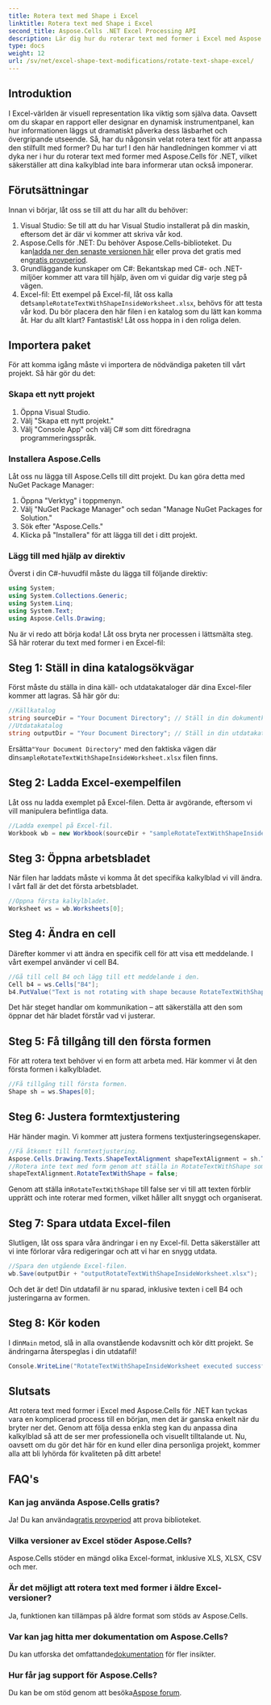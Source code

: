 ```yaml
---
title: Rotera text med Shape i Excel
linktitle: Rotera text med Shape i Excel
second_title: Aspose.Cells .NET Excel Processing API
description: Lär dig hur du roterar text med former i Excel med Aspose.Cells för .NET. Följ denna steg-för-steg-guide för perfekt Excel-presentation.
type: docs
weight: 12
url: /sv/net/excel-shape-text-modifications/rotate-text-shape-excel/
---
```

## Introduktion
I Excel-världen är visuell representation lika viktig som själva data. Oavsett om du skapar en rapport eller designar en dynamisk instrumentpanel, kan hur informationen läggs ut dramatiskt påverka dess läsbarhet och övergripande utseende. Så, har du någonsin velat rotera text för att anpassa den stilfullt med former? Du har tur! I den här handledningen kommer vi att dyka ner i hur du roterar text med former med Aspose.Cells för .NET, vilket säkerställer att dina kalkylblad inte bara informerar utan också imponerar.
## Förutsättningar
Innan vi börjar, låt oss se till att du har allt du behöver:
1. Visual Studio: Se till att du har Visual Studio installerat på din maskin, eftersom det är där vi kommer att skriva vår kod.
2.  Aspose.Cells för .NET: Du behöver Aspose.Cells-biblioteket. Du kan[ladda ner den senaste versionen här](https://releases.aspose.com/cells/net/) eller prova det gratis med en[gratis provperiod](https://releases.aspose.com/).
3. Grundläggande kunskaper om C#: Bekantskap med C#- och .NET-miljöer kommer att vara till hjälp, även om vi guidar dig varje steg på vägen.
4.  Excel-fil: Ett exempel på Excel-fil, låt oss kalla det`sampleRotateTextWithShapeInsideWorksheet.xlsx`, behövs för att testa vår kod. Du bör placera den här filen i en katalog som du lätt kan komma åt.
Har du allt klart? Fantastisk! Låt oss hoppa in i den roliga delen.
## Importera paket
För att komma igång måste vi importera de nödvändiga paketen till vårt projekt. Så här gör du det:
### Skapa ett nytt projekt
1. Öppna Visual Studio.
2. Välj "Skapa ett nytt projekt."
3. Välj "Console App" och välj C# som ditt föredragna programmeringsspråk.
### Installera Aspose.Cells
Låt oss nu lägga till Aspose.Cells till ditt projekt. Du kan göra detta med NuGet Package Manager:
1. Öppna "Verktyg" i toppmenyn.
2. Välj "NuGet Package Manager" och sedan "Manage NuGet Packages for Solution."
3. Sök efter "Aspose.Cells."
4. Klicka på "Installera" för att lägga till det i ditt projekt.
### Lägg till med hjälp av direktiv
Överst i din C#-huvudfil måste du lägga till följande direktiv:
```csharp
using System;
using System.Collections.Generic;
using System.Linq;
using System.Text;
using Aspose.Cells.Drawing;
```
Nu är vi redo att börja koda!
Låt oss bryta ner processen i lättsmälta steg. Så här roterar du text med former i en Excel-fil:
## Steg 1: Ställ in dina katalogsökvägar
Först måste du ställa in dina käll- och utdatakataloger där dina Excel-filer kommer att lagras. Så här gör du:
```csharp
//Källkatalog
string sourceDir = "Your Document Directory"; // Ställ in din dokumentkatalog
//Utdatakatalog
string outputDir = "Your Document Directory"; // Ställ in din utdatakatalog
```
 Ersätta`"Your Document Directory"` med den faktiska vägen där din`sampleRotateTextWithShapeInsideWorksheet.xlsx` filen finns.
## Steg 2: Ladda Excel-exempelfilen
Låt oss nu ladda exemplet på Excel-filen. Detta är avgörande, eftersom vi vill manipulera befintliga data.
```csharp
//Ladda exempel på Excel-fil.
Workbook wb = new Workbook(sourceDir + "sampleRotateTextWithShapeInsideWorksheet.xlsx");
```
## Steg 3: Öppna arbetsbladet
När filen har laddats måste vi komma åt det specifika kalkylblad vi vill ändra. I vårt fall är det det första arbetsbladet.
```csharp
//Öppna första kalkylbladet.
Worksheet ws = wb.Worksheets[0];
```
## Steg 4: Ändra en cell
Därefter kommer vi att ändra en specifik cell för att visa ett meddelande. I vårt exempel använder vi cell B4.
```csharp
//Gå till cell B4 och lägg till ett meddelande i den.
Cell b4 = ws.Cells["B4"];
b4.PutValue("Text is not rotating with shape because RotateTextWithShape is false.");
```
Det här steget handlar om kommunikation – att säkerställa att den som öppnar det här bladet förstår vad vi justerar.
## Steg 5: Få tillgång till den första formen
För att rotera text behöver vi en form att arbeta med. Här kommer vi åt den första formen i kalkylbladet.
```csharp
//Få tillgång till första formen.
Shape sh = ws.Shapes[0];
```
## Steg 6: Justera formtextjustering
Här händer magin. Vi kommer att justera formens textjusteringsegenskaper.
```csharp
//Få åtkomst till formtextjustering.
Aspose.Cells.Drawing.Texts.ShapeTextAlignment shapeTextAlignment = sh.TextBody.TextAlignment;
//Rotera inte text med form genom att ställa in RotateTextWithShape som falskt.
shapeTextAlignment.RotateTextWithShape = false;
```
 Genom att ställa in`RotateTextWithShape` till false ser vi till att texten förblir upprätt och inte roterar med formen, vilket håller allt snyggt och organiserat.
## Steg 7: Spara utdata Excel-filen
Slutligen, låt oss spara våra ändringar i en ny Excel-fil. Detta säkerställer att vi inte förlorar våra redigeringar och att vi har en snygg utdata.
```csharp
//Spara den utgående Excel-filen.
wb.Save(outputDir + "outputRotateTextWithShapeInsideWorksheet.xlsx");
```
Och det är det! Din utdatafil är nu sparad, inklusive texten i cell B4 och justeringarna av formen.
## Steg 8: Kör koden
 I din`Main` metod, slå in alla ovanstående kodavsnitt och kör ditt projekt. Se ändringarna återspeglas i din utdatafil!
```csharp
Console.WriteLine("RotateTextWithShapeInsideWorksheet executed successfully.");
```
## Slutsats
Att rotera text med former i Excel med Aspose.Cells för .NET kan tyckas vara en komplicerad process till en början, men det är ganska enkelt när du bryter ner det. Genom att följa dessa enkla steg kan du anpassa dina kalkylblad så att de ser mer professionella och visuellt tilltalande ut. Nu, oavsett om du gör det här för en kund eller dina personliga projekt, kommer alla att bli lyhörda för kvaliteten på ditt arbete!
## FAQ's
### Kan jag använda Aspose.Cells gratis?
 Ja! Du kan använda[gratis provperiod](https://releases.aspose.com/) att prova biblioteket.
### Vilka versioner av Excel stöder Aspose.Cells?
Aspose.Cells stöder en mängd olika Excel-format, inklusive XLS, XLSX, CSV och mer.
### Är det möjligt att rotera text med former i äldre Excel-versioner?
Ja, funktionen kan tillämpas på äldre format som stöds av Aspose.Cells.
### Var kan jag hitta mer dokumentation om Aspose.Cells?
 Du kan utforska det omfattande[dokumentation](https://reference.aspose.com/cells/net/) för fler insikter.
### Hur får jag support för Aspose.Cells?
 Du kan be om stöd genom att besöka[Aspose forum](https://forum.aspose.com/c/cells/9).